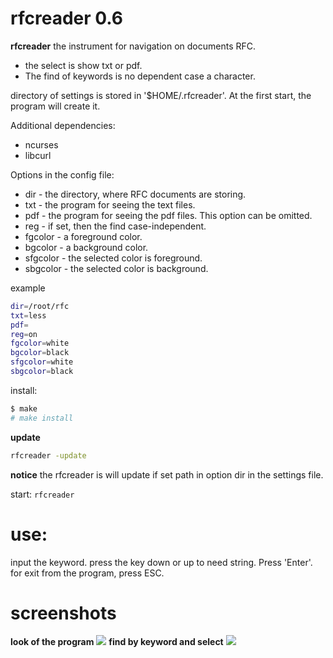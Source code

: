 # rfcreader 0.6
**rfcreader** the instrument for navigation on documents RFC.<br>
* the select is show txt or pdf.
* The find of keywords is no dependent case a character.

directory of settings is stored in '$HOME/.rfcreader'. At the first start, the program will create it.

Additional dependencies:
* ncurses
* libcurl

Options in the config file:
* dir - the directory, where RFC documents are storing.
* txt - the program for seeing the text files.
* pdf - the program for seeing the pdf files. This option can be omitted.
* reg - if set, then the find case-independent.
* fgcolor - a foreground color.
* bgcolor - a background color.
* sfgcolor - the selected color is foreground.
* sbgcolor - the selected color is background.

example
```bash
dir=/root/rfc
txt=less
pdf=
reg=on
fgcolor=white
bgcolor=black
sfgcolor=white
sbgcolor=black
```

install:<br>
```bash
$ make
# make install
```


**update**<br>
```bash
rfcreader -update
```

**notice** the rfcreader is will update if set path in option dir in the settings file.

start:
`rfcreader`

# use:

input the keyword. press the key down or up to need string. Press 'Enter'. for exit from the program, press ESC.

# screenshots
**look of the program**
![](http://i.imgur.com/3NruQrQ.png)
**find by keyword and select**
![](http://i.imgur.com/VWoLOi6.png)


